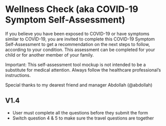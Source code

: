 # Wellness Check (aka COVID-19 Symptom Self-Assessment)

If you believe you have been exposed to COVID-19 or have symptoms similar to COVID-19, you are invited to complete this COVID-19 Symptom Self-Assessment to get a recommendation on the next steps to follow, according to your condition. This assessment can be completed for your child or for another member of your family.

Important: This self-assessment tool mockup is not intended to be a substitute for medical attention. 
Always follow the healthcare professional’s instructions.

Special thanks to my dearest friend and manager Abdollah (@abdollah)


## V1.4
- User must complete all the questions before they submit the form  
- Switch question 4 & 5 to make sure the travel questions are together 
